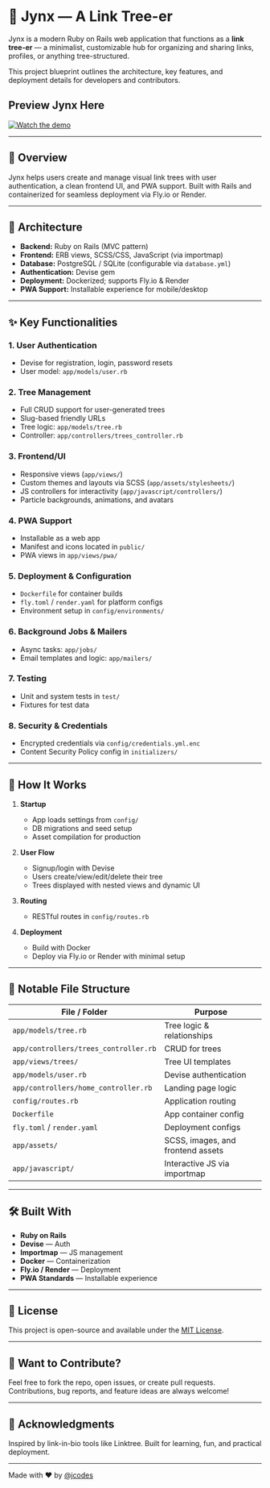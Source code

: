 # 🌿 Jynx — A Link Tree-er

Jynx is a modern Ruby on Rails web application that functions as a **link tree-er** — a minimalist, customizable hub for organizing and sharing links, profiles, or anything tree-structured.

This project blueprint outlines the architecture, key features, and deployment details for developers and contributors.

## Preview Jynx Here

[![Watch the demo](https://img.youtube.com/vi/YOUR_VIDEO_ID/0.jpg)](https://youtu.be/tSgUu3bHlE4)


---

## 🚀 Overview

Jynx helps users create and manage visual link trees with user authentication, a clean frontend UI, and PWA support. Built with Rails and containerized for seamless deployment via Fly.io or Render.

---

## 🧱 Architecture

- **Backend:** Ruby on Rails (MVC pattern)
- **Frontend:** ERB views, SCSS/CSS, JavaScript (via importmap)
- **Database:** PostgreSQL / SQLite (configurable via `database.yml`)
- **Authentication:** Devise gem
- **Deployment:** Dockerized; supports Fly.io & Render
- **PWA Support:** Installable experience for mobile/desktop

---

## ✨ Key Functionalities

### 1. User Authentication
- Devise for registration, login, password resets
- User model: `app/models/user.rb`

### 2. Tree Management
- Full CRUD support for user-generated trees
- Slug-based friendly URLs
- Tree logic: `app/models/tree.rb`
- Controller: `app/controllers/trees_controller.rb`

### 3. Frontend/UI
- Responsive views (`app/views/`)
- Custom themes and layouts via SCSS (`app/assets/stylesheets/`)
- JS controllers for interactivity (`app/javascript/controllers/`)
- Particle backgrounds, animations, and avatars

### 4. PWA Support
- Installable as a web app
- Manifest and icons located in `public/`
- PWA views in `app/views/pwa/`

### 5. Deployment & Configuration
- `Dockerfile` for container builds
- `fly.toml` / `render.yaml` for platform configs
- Environment setup in `config/environments/`

### 6. Background Jobs & Mailers
- Async tasks: `app/jobs/`
- Email templates and logic: `app/mailers/`

### 7. Testing
- Unit and system tests in `test/`
- Fixtures for test data

### 8. Security & Credentials
- Encrypted credentials via `config/credentials.yml.enc`
- Content Security Policy config in `initializers/`

---

## 🔄 How It Works

1. **Startup**  
   - App loads settings from `config/`
   - DB migrations and seed setup
   - Asset compilation for production

2. **User Flow**  
   - Signup/login with Devise  
   - Users create/view/edit/delete their tree  
   - Trees displayed with nested views and dynamic UI

3. **Routing**  
   - RESTful routes in `config/routes.rb`

4. **Deployment**  
   - Build with Docker  
   - Deploy via Fly.io or Render with minimal setup

---

## 📂 Notable File Structure

| File / Folder                     | Purpose                                 |
|----------------------------------|-----------------------------------------|
| `app/models/tree.rb`             | Tree logic & relationships              |
| `app/controllers/trees_controller.rb` | CRUD for trees                    |
| `app/views/trees/`               | Tree UI templates                       |
| `app/models/user.rb`             | Devise authentication                   |
| `app/controllers/home_controller.rb` | Landing page logic                 |
| `config/routes.rb`               | Application routing                     |
| `Dockerfile`                     | App container config                    |
| `fly.toml` / `render.yaml`       | Deployment configs                      |
| `app/assets/`                    | SCSS, images, and frontend assets       |
| `app/javascript/`                | Interactive JS via importmap            |

---

## 🛠️ Built With

- **Ruby on Rails**
- **Devise** — Auth
- **Importmap** — JS management
- **Docker** — Containerization
- **Fly.io / Render** — Deployment
- **PWA Standards** — Installable experience

---

## 📌 License

This project is open-source and available under the [MIT License](LICENSE).

---

## 🧪 Want to Contribute?

Feel free to fork the repo, open issues, or create pull requests. Contributions, bug reports, and feature ideas are always welcome!

---

## 🙏 Acknowledgments

Inspired by link-in-bio tools like Linktree. Built for learning, fun, and practical deployment.

---

Made with ❤️ by [@jcodes](https://github.com/jcodes)
